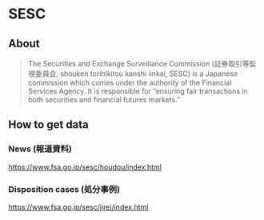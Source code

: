 # SESC

## About

> The Securities and Exchange Surveillance Commission (証券取引等監視委員会, shouken torihikitou kanshi iinkai, SESC) is a Japanese commission which comes under the authority of the Financial Services Agency. It is responsible for “ensuring fair transactions in both securities and financial futures markets.”

## How to get data

### News (報道資料)

https://www.fsa.go.jp/sesc/houdou/index.html

### Disposition cases (処分事例)

https://www.fsa.go.jp/sesc/jirei/index.html
